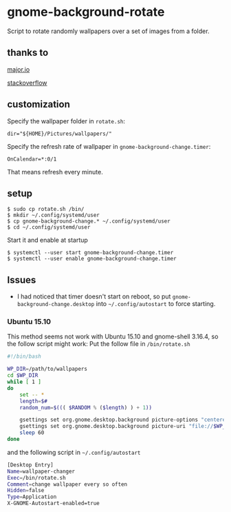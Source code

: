 # gnome-background-rotate
Script to rotate randomly wallpapers over a set of images from a folder.   
## thanks to 
[major.io](https://major.io/2015/02/11/rotate-gnome-3s-wallpaper-systemd-user-units-timers/#disqus_thread)

[stackoverflow](http://stackoverflow.com/questions/10374520/gsettings-with-cron)

## customization
Specify the wallpaper folder in `rotate.sh`:
```
dir="${HOME}/Pictures/wallpapers/"
```

Specify the refresh rate of wallpaper in  `gnome-background-change.timer`:
```
OnCalendar=*:0/1
```
That means refresh every minute.

## setup
```
$ sudo cp rotate.sh /bin/
$ mkdir ~/.config/systemd/user
$ cp gnome-background-change.* ~/.config/systemd/user
$ cd ~/.config/systemd/user
```
Start it and enable at startup
```
$ systemctl --user start gnome-background-change.timer
$ systemctl --user enable gnome-background-change.timer
```

## Issues
- I had noticed that timer doesn't start on reboot, so put `gnome-background-change.desktop` into `~/.config/autostart` to force starting.

### Ubuntu 15.10
This method seems not work with Ubuntu 15.10 and gnome-shell 3.16.4, so the 
follow script might work:
Put the follow file in `/bin/rotate.sh`
```bash
#!/bin/bash

WP_DIR=/path/to/wallpapers
cd $WP_DIR
while [ 1 ] 
do
    set -- * 
    length=$#
    random_num=$((( $RANDOM % ($length) ) + 1)) 

    gsettings set org.gnome.desktop.background picture-options "centered"
    gsettings set org.gnome.desktop.background picture-uri "file://$WP_DIR/${!random_num}"
    sleep 60
done
```

and the following script in `~/.config/autostart`
```bash
[Desktop Entry]
Name=wallpaper-changer
Exec=/bin/rotate.sh
Comment=change wallpaper every so often
Hidden=false
Type=Application
X-GNOME-Autostart-enabled=true
```
